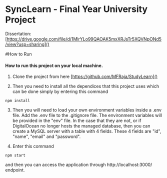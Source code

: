 
# SyncLearn - Final Year University Project
Dissertation: [https://drive.google.com/file/d/1MlrYLo99QAOAK5mxXRJsTr5XQVNpONd5/view?usp=sharing]()

#How to Run

#### How to run this project on your local machine.
1. Clone the project from here [https://github.com/MFRaja/StudyLearn]()

2. Then you need to install all the dependices that this project uses which can be done simply by entering this command
```
npm install
```
3. Then you will need to load your own environment variables inside a .env file. Add the .env file to the .gitignore file. The environment variables will be provided in the "env" file. In the case that they are not, or if DigitalOcean no longer hosts the managed database, then you can create a MySQL server with a table with 4 fields. These 4 fields are "id", "name", "email" and "password".

4. Enter this command
```
npm start
```

and then you can access the application through http://localhost:3000/ endpoint.
